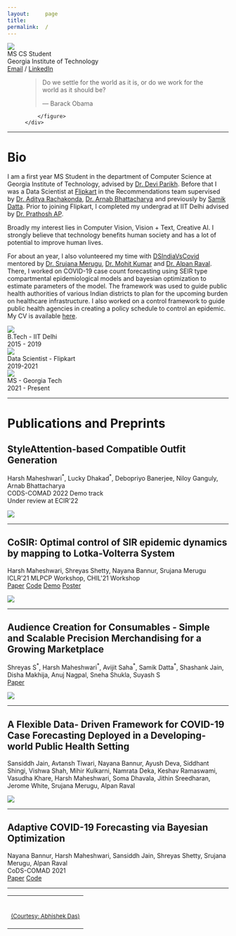 ```yaml
---
layout:     page
title:
permalink:  /
---
```


<div class="row">
    <div class="col-sm-6 col-xs-12">
        <img src="/images/profile.jpeg">
    </div>
    <div class="col-sm-6 col-xs-12" style="margin-bottom: 0;">
        MS CS Student<br>
        Georgia Institute of Technology<br>
        <a target="_blank" href="mailto:harshm121@gmail.com">Email</a> / <a target="_blank" href="https://www.linkedin.com/in/harsh-maheshwari-650039110/">LinkedIn</a>
        <br>
        <figure>
            <blockquote cite="https://www.goodreads.com/quotes/9570805-the-choice-as-he-saw-it-was-this-you-give">
                <p>Do we settle for the world as it is, or do we work for the world as it should be?</p>
                <figcaption>— Barack Obama</figcaption>
            </blockquote>
            
        </figure>
    </div>
</div>
<hr>

<a name="/bio"></a>

# Bio

I am a first year MS Student in the department of Computer Science at Georgia Institute of Technology, advised by [Dr. Devi Parikh](https://www.cc.gatech.edu/~parikh/). Before that I was a Data Scientist at [Flipkart](https://www.flipkart.com/) in the Recommendations team supervised by [Dr. Aditya Rachakonda](https://in.linkedin.com/in/adityarachakonda), [Dr. Arnab Bhattacharya](https://www.linkedin.com/in/arnab-bhattacharya-26383573) and previously by [Samik Datta](https://www.linkedin.com/in/samik-datta-7b2a927a/). Prior to joining Flipkart, I completed my undergrad at IIT Delhi advised by [Dr. Prathosh AP](https://sites.google.com/view/prathosh). 

Broadly my interest lies in Computer Vision, Vision + Text, Creative AI. I strongly believe that technology benefits human society and has a lot of potential to improve human lives.

For about an year, I also volunteered my time with [DSIndiaVsCovid](http://dsindiavscovid.org/) mentored by [Dr. Srujana Merugu](https://www.linkedin.com/in/srujana-merugu-a7243819/), [Dr. Mohit Kumar](https://www.linkedin.com/in/mohitkum/) and [Dr. Alpan Raval](https://www.linkedin.com/in/alpan-raval-36219a2/). There, I worked on COVID-19 case count forecasting using SEIR type compartmental epidemiological models and bayesian optimization to estimate parameters of the model. The framework was used to guide public health authorities of various Indian districts to plan for the upcoming burden on healthcare infrastructure. I also worked on a control framework to guide public health agencies in creating a policy schedule to control an epidemic.
My CV is available [here](https://harshm121.github.io/PDFs/HarshMaheshwari_CV.pdf).

<div class="row" id="timeline-logos">
    <div class="col-xs-4">
        <div class="logo-wrap">
            <span class="helper"></span>
            <a href="//iitd.ac.in"><img src="/images/logos/iitd.png"></a>
        </div>
        <div class="logo-desc">
            B.Tech - IIT Delhi<br>
            2015 - 2019
        </div>
    </div>
    <div class="col-xs-4">
        <div class="logo-wrap">
            <span class="helper"></span>
            <a href="//flipkart.com"><img src="/images/logos/flipkart.jpeg"></a>
        </div>
        <div class="logo-desc">
            Data Scientist - Flipkart<br>
            2019-2021
        </div>
    </div>
    <div class="col-xs-4">
        <div class="logo-wrap">
            <span class="helper"></span>
            <a target="_blank" href="//gatech.edu"><img src="/images/logos/gatech.jpeg"></a>
        </div>
        <div class="logo-desc">
            MS -  Georgia Tech<br>
            2021 - Present
        </div>
    </div>
</div>

---

<a name="/publications"></a>

# Publications and Preprints

<a name="satco"></a>
<h2 class="pubt">StyleAttention-based Compatible Outfit Generation</h2>
<p class="pubd">
    <span class="authors">Harsh Maheshwari<sup>*</sup>, Lucky Dhakad<sup>*</sup>, Debopriyo Banerjee, Niloy Ganguly, Arnab Bhattacharya</span><br>
    <span class="conf"> CODS-COMAD 2022 Demo track</span><br>
    <span class="conf">Under review at ECIR'22</span><br>
    <!-- <span class="links">
        <a target="_blank" href="https://dl.acm.org/doi/10.1145/3411763.3451810">Paper</a>
    </span> -->
</p>
<img src="/images/satcogen/satcogen.png">
<hr>

<a name="/cosir"></a>
<h2 class="pubt">CoSIR: Optimal control of SIR epidemic dynamics by mapping to Lotka-Volterra System</h2>
<p class="pubd">
    <span class="authors">Harsh Maheshwari, Shreyas Shetty, Nayana Bannur, Srujana Merugu</span><br>
    <span class="conf">ICLR'21 MLPCP Workshop, CHIL'21 Workshop</span><br>
    <!-- <span class="conf">Under review at NeurIPS 2021</span><br> -->
    <span class="links">
        <a target="_blank" href="https://www.medrxiv.org/content/10.1101/2020.11.10.20211995">Paper</a>
        <a target="_blank" href="https://github.com/dsindiavscovid/CoSIR">Code</a>
        <a target="_blank" href="http://cosir.herokuapp.com/">Demo</a>
        <a target="_blank" href="https://harshm121.github.io/PDFs/CoSIR_CHIL_poster.pdf">Poster</a>
    </span>
</p>
<img src="/images/cosir/cosir.png">
<hr>

<a name="/supermart"></a>
<h2 class="pubt">Audience Creation for Consumables - Simple and Scalable Precision Merchandising for a Growing Marketplace</h2>
<p class="pubd">
    <span class="authors">Shreyas S<sup>*</sup>, Harsh Maheshwari<sup>*</sup>, Avijit Saha<sup>*</sup>, Samik Datta<sup>*</sup>, Shashank Jain, Disha Makhija, Anuj Nagpal, Sneha Shukla, Suyash S</span><br>
    <span class="links">
        <a target="_blank" href="https://arxiv.org/abs/2011.08575">Paper</a>
    </span>
</p>
<img src="/images/supermart/supermart.png">
<hr>

<a name="/cityforecasting"></a>
<h2 class="pubt">A Flexible Data- Driven Framework for COVID-19 Case Forecasting Deployed in a Developing- world Public Health Setting</h2>
<p class="pubd">
    <span class="authors">Sansiddh Jain, Avtansh Tiwari, Nayana Bannur, Ayush Deva, Siddhant Shingi, Vishwa Shah, Mihir Kulkarni, Namrata Deka, Keshav Ramaswami, Vasudha Khare, Harsh Maheshwari, Soma Dhavala, Jithin Sreedharan, Jerome White, Srujana Merugu, Alpan Raval</span><br>
</p>
<img src="/images/cityforecasting/cityforecasting.png">
<hr>

<a name="/adaptiveforecast"></a>
<h2 class="pubt">Adaptive COVID-19 Forecasting via Bayesian Optimization</h2>
<p class="pubd">
    <span class="authors">Nayana Bannur, Harsh Maheshwari, Sansiddh Jain, Shreyas Shetty, Srujana Merugu, Alpan Raval</span><br>
    <span class="conf">CoDS-COMAD 2021</span><br>
    <span class="links">
        <a target="_blank" href="https://dl.acm.org/doi/10.1145/3430984.3431047">Paper</a>
        <a target="_blank" href="https://github.com/dsindiavscovid/covid19-india">Code</a>
    </span>
</p>
<hr>

<a name="/talks"></a>

<!-- # Talks

<div class="row">
    <div class="col-xs-6">
        <p class="talkd">
            <img src="/img/talks/visdial_rl_iccv17.jpg">
        </p>
    </div>
    <div class="col-xs-6">
        <p class="talkd">
            <img src="/img/talks/embodiedqa_cvpr18_4.jpg">
        </p>
    </div>
</div>
<div class="row">
    <div class="col-xs-12">
        <div class="talkt">
            <a target="_blank" href="https://slideslive.com/38928261/probing-emergent-semantics-in-predictive-agents-via-question-answering">
                ICML 2020: Probing Emergent Semantics in Predictive Agents via Question Answering
            </a>
        </div>
        <div class="talkt">
            <a target="_blank" href="https://slideslive.com/38917625/tarmac-targeted-multiagent-communication">
                ICML 2019 Imitation, Intent, and Interaction Workshop:
                Targeted Multi-Agent Communication
            </a>
        </div>
        <div class="talkt">
            <a target="_blank" href="https://www.facebook.com/icml.imls/videos/444326646299556/">
                ICML 2019 Oral: Targeted Multi-Agent Communication
            </a>
        </div>
        <div class="talkt">
            <a target="_blank" href="https://www.youtube.com/watch?v=WxYBp3Xr_Nc">
                Allen Institute for Artificial Intelligence: "Towards Agents that can See, Talk, and Act"
            </a>
        </div>
        <div class="talkt">
            <a target="_blank" href="https://www.youtube.com/watch?v=xoHvho-YRgs&t=7330">
                CoRL 2018 Spotlight: Neural Modular Control for Embodied Question Answering
            </a>
        </div>
        <div class="talkt">
            <a target="_blank" href="https://youtu.be/gz2VoDrvX-A?t=1h19m58s">
                CVPR 2018 Oral: Embodied Question Answering
            </a>
        </div>
        <div class="talkt">
            <a target="_blank" href="http://on-demand.gputechconf.com/gtc/2018/video/S8582/">
                NVIDIA GTC 2018
            </a>
        </div>
        <div class="talkt">
            <a target="_blank" href="https://www.youtube.com/watch?v=R4hugGnNr7s">
                ICCV 2017 Oral: Learning Cooperative Visual Dialog Agents with Deep RL
            </a>
        </div>
        <div class="talkt">
            <a target="_blank" href="https://youtu.be/KAlGWMJnWyc?t=26m56s">
                Visual Question Answering Challenge Workshop, CVPR 2017
            </a>
        </div>
        <div class="talkt">
            <a target="_blank" href="https://www.youtube.com/watch?v=I9OlorMh7wU">
                CVPR 2017 Spotlight: Visual Dialog
            </a>
        </div>
        <div class="talkt">
            <a target="_blank" href="http://techtalks.tv/talks/towards-transparent-visual-question-answering-systems/63026/">
                Visualization for Deep Learning Workshop, ICML 2016
            </a>
        </div>
    </div>
</div>
<hr>

<a name="/projects"></a> -->

<!-- # Other projects -->

<!-- <div class="row">
    <div class="col-sm-12">
        <h2 class="talkt" style="font-weight:300;"><a target="_blank" href="http://aipaygrad.es">aipaygrad.es</a></h2>
        <p class="talkd">
            aipaygrad.es provides statistics of industry job offers in Artificial Intelligence (AI).
            All data is anonymous, cross-verified against offer letters and will
            hopefully reduce information asymmetry.
            <a target="_blank" href="http://aipaygrad.es"><img style="margin-top: 10px;" src="/img/projects/ai-paygrades.png"></a>
        </p>
    </div>
    <div class="col-sm-12">
        <h2 class="talkt" style="font-weight:300;"><a target="_blank" href="http://aideadlin.es">aideadlin.es</a></h2>
        <p class="talkd">
            aideadlin.es is a webpage to keep track of CV/NLP/ML/AI conference deadlines. It's hosted on GitHub, and countdowns are automatically updated via pull requests to the data file in the repo.
            <a target="_blank" href="http://aideadlin.es"><img style="margin-top: 10px;" src="/img/projects/ai-deadlines-1547012831.png"></a>
        </p>
    </div>
</div>

<div class="row">
    <div class="col-sm-12">
        <h2 class="talkt" style="font-weight:300;"><a target="_blank" href="https://github.com/abhshkdz/neural-vqa-attention">neural-vqa-attention</a></h2>
        <p class="talkd">
            Torch implementation of an attention-based visual question answering model (Yang et al., CVPR16).
            The model looks at an image, reads a question, and comes up with an answer to the question and a heatmap of where it looked in the image to answer it.
            Some results <a href="https://computing.ece.vt.edu/~abhshkdz/neural-vqa-attention/figures/">here</a>.
            <a target="_blank" href="https://github.com/abhshkdz/neural-vqa-attention"><img class="project-img" src="/img/projects/neural-vqa-attention.jpg"></a>
        </p>
    </div>
</div>

<div class="row">
    <div class="col-sm-12">
        <h2 class="talkt" style="font-weight:300;"><a target="_blank" href="https://github.com/abhshkdz/neural-vqa">neural-vqa</a></h2>
        <p class="talkd">
            neural-vqa is an efficient, GPU-based Torch implementation of the visual question answering model from the NIPS 2015 paper 'Exploring Models and Data for Image Question Answering' by Ren et al.
            <a target="_blank" href="https://github.com/abhshkdz/neural-vqa"><img src="/img/projects/neural-vqa.jpg"></a>
        </p>
    </div>
</div>

<div class="row">
    <div class="col-sm-12">
        <h2 class="talkt" style="font-weight:300;"><a target="_blank" href="https://erdos.sdslabs.co">Erdős</a></h2>
        <p class="talkd">
            Erdős by <a target="_blank" href="//sdslabs.co">SDSLabs</a> is a competitive math learning platform, similar in spirit to <a href="https://projecteuler.net/">Project Euler</a>, albeit more feature-packed (support for holding competitions, has a social layer) and prettier.
            <a target="_blank" href="https://erdos.sdslabs.co"><img style="margin-top:10px;" src="/img/projects/erdos.jpg"></a>
        </p>
    </div>
</div>

<div class="row">
    <div class="col-sm-6">
        <h2 class="talkt" style="font-weight:300;"><a target="_blank" href="https://github.com/abhshkdz/graf">graf</a></h2>
        <p class="talkd">
            graf plots pretty git contribution bar graphs in the terminal.
            <code>gem install graf</code> to install.
            <a target="_blank" href="https://github.com/abhshkdz/graf"><img style="margin-top:10px;" src="/img/projects/graf.gif"></a>
        </p>
    </div>
    <div class="col-sm-6">
        <h2 class="talkt" style="font-weight:300;"><a target="_blank" href="https://github.com/abhshkdz/HackFlowy">HackFlowy</a></h2>
        <p class="talkd">
            Clone of <a href="//workflowy.com">WorkFlowy.com</a>, a beautiful, list-based note-taking website that has a 500-item monthly limit on the free tier :-(. This project is an open-source clone of WorkFlowy. "Make lists. Not war." :-)
            <a target="_blank" href="https://github.com/abhshkdz/HackFlowy"><img style="margin-top:40px;" src="/img/projects/hackflowy.png"></a>
        </p>
    </div>
</div>

<div class="row">
    <div class="col-sm-6">
        <h2 class="talkt" style="font-weight:300;"><a target="_blank" href="https://github.com/abhshkdz/AirMaps">AirMaps</a></h2>
        <p class="talkd">
            AirMaps was a fun hackathon project that lets users navigate through Google Earth with gestures and speech commands using a Kinect sensor. It was the <a target="_blank" href="https://blog.sdslabs.co/2014/02/code-fun-do">winning entry in Microsoft Code.Fun.Do</a>.
            <a target="_blank" href="https://github.com/abhshkdz/AirMaps"><img style="margin-top:10px;" src="/img/projects/airmaps.jpg"></a>
        </p>
    </div>
    <div class="col-sm-6">
        <h2 class="talkt" style="font-weight:300;"><a target="_blank" href="https://github.com/sdslabs/hackview">HackView</a></h2>
        <p class="talkd">
            Another fun hackathon-winning project built during Yahoo! HackU! 2012 that involves webRTC-based P2P video chat, and was faster than any other video chat provider (at the time, before Google launched Hangouts).
        </p>
    </div>
    <div class="col-sm-6">
        <h2 class="talkt" style="font-weight:300;"><a target="_blank" href="https://github.com/abhshkdz/8tracks-downloader">8tracks-downloader</a></h2>
        <p class="talkd">
            Ugly-looking, but super-effective bash script for downloading entire playlists from 8tracks. (Still works as of 10/2016).
        </p>
    </div>
</div> -->

<table width="100%" align="center" border="0" cellspacing="0" cellpadding="20">
    <tr>
      <td>
        <br>
        <p align="right"><font size="2">
          <a href="https://abhishekdas.com/">(Courtesy: Abhishek Das)</a>
          <!-- <a href="http://www.cs.berkeley.edu/~barron/"> this website</a> -->
          </font>
        </p>
      </td>
    </tr>
</table>

<script src="/js/jquery.min.js"></script>
<script type="text/javascript">
    $('ul:gt(0) li:gt(12)').hide();
    $('#read-more-button > a').click(function() {
        $('ul:gt(0) li:gt(12)').show();
        $('#read-more-button').hide();
    });
</script>


